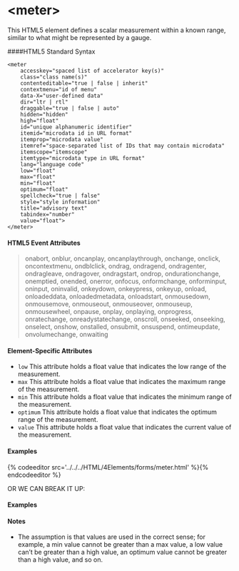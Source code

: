 # &lt;meter&gt;


This HTML5 element defines a scalar measurement within a known range, similar to what might be represented by a gauge.

####HTML5 Standard Syntax
```
<meter 
    accesskey="spaced list of accelerator key(s)" 
    class="class name(s)" 
    contenteditable="true | false | inherit" 
    contextmenu="id of menu" 
    data-X="user-defined data" 
    dir="ltr | rtl" 
    draggable="true | false | auto" 
    hidden="hidden" 
    high="float" 
    id="unique alphanumeric identifier" 
    itemid="microdata id in URL format" 
    itemprop="microdata value" 
    itemref="space-separated list of IDs that may contain microdata" 
    itemscope="itemscope" 
    itemtype="microdata type in URL format" 
    lang="language code" 
    low="float" 
    max="float" 
    min="float"
    optimum="float" 
    spellcheck="true | false" 
    style="style information" 
    title="advisory text" 
    tabindex="number" 
    value="float">
</meter>
```
#### HTML5 Event Attributes
> onabort, onblur, oncanplay, oncanplaythrough, onchange, onclick, oncontextmenu, ondblclick, ondrag, ondragend, ondragenter, ondragleave, ondragover, ondragstart, ondrop, ondurationchange, onemptied, onended, onerror, onfocus, onformchange, onforminput, oninput, oninvalid, onkeydown, onkeypress, onkeyup, onload, onloadeddata, onloadedmetadata, onloadstart, onmousedown, onmousemove, onmouseout, onmouseover, onmouseup, onmousewheel, onpause, onplay, onplaying, onprogress, onratechange, onreadystatechange, onscroll, onseeked, onseeking, onselect, onshow, onstalled, onsubmit, onsuspend, ontimeupdate, onvolumechange, onwaiting


#### Element-Specific Attributes
* `low` This attribute holds a float value that indicates the low range of the measurement.
* `max` This attribute holds a float value that indicates the maximum range of the measurement.
* `min` This attribute holds a float value that indicates the minimum range of the measurement.
* `optimum` This attribute holds a float value that indicates the optimum range of the measurement.
* `value` This attribute holds a float value that indicates the current value of the measurement.

#### Examples
{% codeeditor src='../../../HTML/4Elements/forms/meter.html' %}{% endcodeeditor %}

OR WE CAN BREAK IT UP:
#### Examples

#### Notes
* The assumption is that values are used in the correct sense; for example, a min value cannot be greater than a max value, a low value can’t be greater than a high value, an optimum value cannot be greater than a high value, and so on.
